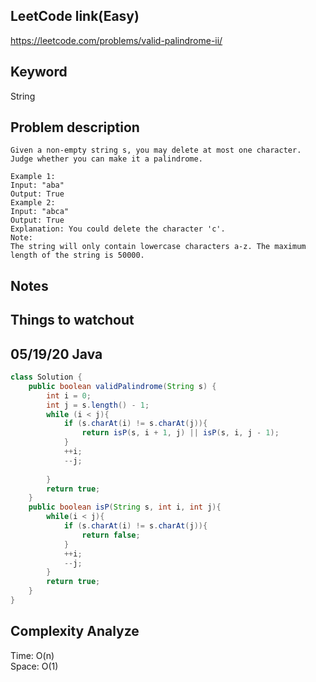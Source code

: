 ## LeetCode link(Easy)
https://leetcode.com/problems/valid-palindrome-ii/

## Keyword
String

## Problem description
```
Given a non-empty string s, you may delete at most one character. Judge whether you can make it a palindrome.

Example 1:
Input: "aba"
Output: True
Example 2:
Input: "abca"
Output: True
Explanation: You could delete the character 'c'.
Note:
The string will only contain lowercase characters a-z. The maximum length of the string is 50000.
```



## Notes


## Things to watchout

## 05/19/20 Java

```java
class Solution {
    public boolean validPalindrome(String s) {
        int i = 0;
        int j = s.length() - 1;
        while (i < j){
            if (s.charAt(i) != s.charAt(j)){
                return isP(s, i + 1, j) || isP(s, i, j - 1);
            }
            ++i;
            --j;
            
        }
        return true;
    }
    public boolean isP(String s, int i, int j){
        while(i < j){
            if (s.charAt(i) != s.charAt(j)){
                return false;
            }
            ++i;
            --j;
        }
        return true;
    }
}

```
## Complexity Analyze
Time: O(n)       \
Space: O(1)